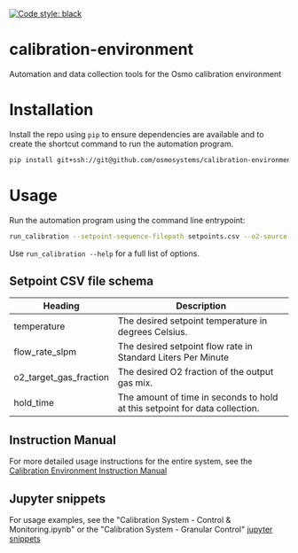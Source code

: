 [![Code style: black](https://img.shields.io/badge/code%20style-black-000000.svg)](https://github.com/python/black)

# calibration-environment

Automation and data collection tools for the Osmo calibration environment

# Installation
Install the repo using `pip` to ensure dependencies are available and to create
the shortcut command to run the automation program.

```sh
pip install git+ssh://git@github.com/osmosystems/calibration-environment.git@[CHANGESET]
```

# Usage

Run the automation program using the command line entrypoint:
```sh
run_calibration --setpoint-sequence-filepath setpoints.csv --o2-source-fraction 0.21 --collection-interval 300
```

Use `run_calibration --help` for a full list of options.

## Setpoint CSV file schema
| Heading                | Description                                                                 |
| ---------------------- | --------------------------------------------------------------------------- |
| temperature            | The desired setpoint temperature in degrees Celsius.                                           |
| flow_rate_slpm         | The desired setpoint flow rate in Standard Liters Per Minute                                             |
| o2_target_gas_fraction | The desired O2 fraction of the output gas mix.                                         |
| hold_time              | The amount of time in seconds to hold at this setpoint for data collection. |

## Instruction Manual
For more detailed usage instructions for the entire system, see the [Calibration Environment Instruction Manual](https://docs.google.com/document/d/1oup6LbgBMT-911XfBvfCwH3geqThblB5ilEUbtDBjI8/edit#)

## Jupyter snippets
For usage examples, see the "Calibration System - Control & Monitoring.ipynb" or the "Calibration System - Granular Control" [jupyter snippets](https://drive.google.com/drive/folders/1A-Rlb-VYTwQ6Tl3sm12eR-cnmCHbj6UP)

